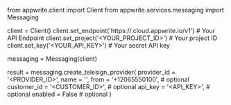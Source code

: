 from appwrite.client import Client
from appwrite.services.messaging import Messaging

client = Client()
client.set_endpoint('https://<REGION>.cloud.appwrite.io/v1') # Your API Endpoint
client.set_project('<YOUR_PROJECT_ID>') # Your project ID
client.set_key('<YOUR_API_KEY>') # Your secret API key

messaging = Messaging(client)

result = messaging.create_telesign_provider(
    provider_id = '<PROVIDER_ID>',
    name = '<NAME>',
    from = '+12065550100', # optional
    customer_id = '<CUSTOMER_ID>', # optional
    api_key = '<API_KEY>', # optional
    enabled = False # optional
)
